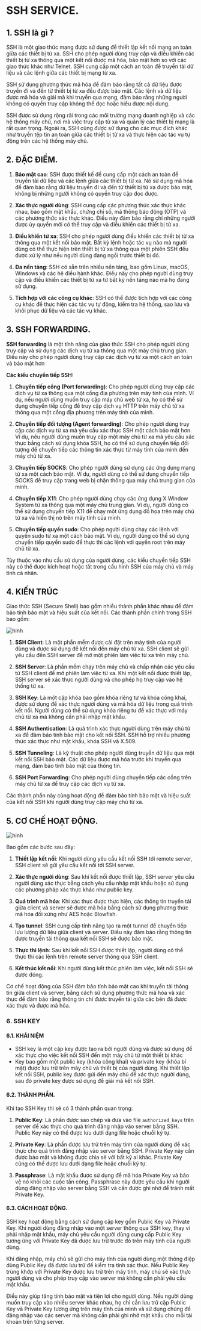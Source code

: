 # SSH SERVICE.

## 1. SSH là gì ?


SSH là một giao thức mạng được sử dụng để thiết lập kết nối mạng an toàn giữa các thiết bị từ xa. SSH cho phép người dùng truy cập và điều khiển các thiết bị từ xa thông qua một kết nối được mã hóa, bảo mật hơn so với các giao thức khác như Telnet. SSH cung cấp một cách an toàn để truyền tải dữ liệu và các lệnh giữa các thiết bị mạng từ xa.

SSH sử dụng phương thức mã hóa để đảm bảo rằng tất cả dữ liệu được truyền đi và đến từ thiết bị từ xa đều được bảo mật. Các lệnh và dữ liệu được mã hóa và giải mã khi truyền qua mạng, đảm bảo rằng những người không có quyền truy cập không thể đọc hoặc hiểu được nội dung.

SSH được sử dụng rộng rãi trong các môi trường mạng doanh nghiệp và các hệ thống máy chủ, nơi mà việc truy cập từ xa và quản lý các thiết bị mạng là rất quan trọng. Ngoài ra, SSH cũng được sử dụng cho các mục đích khác như truyền tệp tin an toàn giữa các thiết bị từ xa và thực hiện các tác vụ tự động trên các hệ thống máy chủ.


## 2. ĐẶC ĐIỂM.


1. **Bảo mật cao**: SSH được thiết kế để cung cấp một cách an toàn để truyền tải dữ liệu và các lệnh giữa các thiết bị từ xa. Nó sử dụng mã hóa để đảm bảo rằng dữ liệu truyền đi và đến từ thiết bị từ xa được bảo mật, không bị những người không có quyền truy cập đọc được.

2. **Xác thực người dùng**: SSH cung cấp các phương thức xác thực khác nhau, bao gồm mật khẩu, chứng chỉ số, mã thông báo động (OTP) và các phương thức xác thực khác. Điều này đảm bảo rằng chỉ những người được ủy quyền mới có thể truy cập và điều khiển các thiết bị từ xa.

3. **Điều khiển từ xa**: SSH cho phép người dùng điều khiển các thiết bị từ xa thông qua một kết nối bảo mật. Bất kỳ lệnh hoặc tác vụ nào mà người dùng có thể thực hiện trên thiết bị từ xa thông qua một phiên SSH đều được xử lý như nếu người dùng đang ngồi trước thiết bị đó.

4. **Đa nền tảng**: SSH có sẵn trên nhiều nền tảng, bao gồm Linux, macOS, Windows và các hệ điều hành khác. Điều này cho phép người dùng truy cập và điều khiển các thiết bị từ xa từ bất kỳ nền tảng nào mà họ đang sử dụng.

5. **Tích hợp với các công cụ khác**: SSH có thể được tích hợp với các công cụ khác để thực hiện các tác vụ tự động, kiểm tra hệ thống, sao lưu và khôi phục dữ liệu và các tác vụ khác.

## 3. SSH FORWARDING.

**SSH forwarding** là một tính năng của giao thức SSH cho phép người dùng truy cập và sử dụng các dịch vụ từ xa thông qua một máy chủ trung gian. Điều này cho phép người dùng truy cập các dịch vụ từ xa một cách an toàn và bảo mật hơn

**Các kiểu chuyển tiếp SSH:**

1. **Chuyển tiếp cổng (Port forwarding)**: Cho phép người dùng truy cập các dịch vụ từ xa thông qua một cổng địa phương trên máy tính của mình. Ví dụ, nếu người dùng muốn truy cập máy chủ web từ xa, họ có thể sử dụng chuyển tiếp cổng để truy cập dịch vụ HTTP trên máy chủ từ xa thông qua một cổng địa phương trên máy tính của mình.

2. **Chuyển tiếp đối tượng (Agent forwarding)**: Cho phép người dùng truy cập các dịch vụ từ xa mà yêu cầu xác thực SSH một cách bảo mật hơn. Ví dụ, nếu người dùng muốn truy cập một máy chủ từ xa mà yêu cầu xác thực bằng cách sử dụng khóa SSH, họ có thể sử dụng chuyển tiếp đối tượng để chuyển tiếp các thông tin xác thực từ máy tính của mình đến máy chủ từ xa.

3. **Chuyển tiếp SOCKS**: Cho phép người dùng sử dụng các ứng dụng mạng từ xa một cách bảo mật. Ví dụ, người dùng có thể sử dụng chuyển tiếp SOCKS để truy cập trang web bị chặn thông qua máy chủ trung gian của mình.

4. **Chuyển tiếp X11**: Cho phép người dùng chạy các ứng dụng X Window System từ xa thông qua một máy chủ trung gian. Ví dụ, người dùng có thể sử dụng chuyển tiếp X11 để chạy một ứng dụng đồ họa trên máy chủ từ xa và hiển thị nó trên máy tính của mình.

5. **Chuyển tiếp quyền sudo**: Cho phép người dùng chạy các lệnh với quyền sudo từ xa một cách bảo mật. Ví dụ, người dùng có thể sử dụng chuyển tiếp quyền sudo để thực thi các lệnh với quyền root trên máy chủ từ xa.

Tùy thuộc vào nhu cầu sử dụng của người dùng, các kiểu chuyển tiếp SSH này có thể được kích hoạt hoặc tắt trong cấu hình SSH của máy chủ và máy tính cá nhân.

## 4. KIẾN TRÚC

Giao thức SSH (Secure Shell) bao gồm nhiều thành phần khác nhau để đảm bảo tính bảo mật và hiệu suất của kết nối. Các thành phần chính trong SSH bao gồm:

![hinh ](../images/16.jpg)

1. **SSH Client**: Là một phần mềm được cài đặt trên máy tính của người dùng và được sử dụng để kết nối đến máy chủ từ xa. SSH client sẽ gửi yêu cầu đến SSH server để mở một phiên làm việc từ xa trên máy chủ.

2. **SSH Server**: Là phần mềm chạy trên máy chủ và chấp nhận các yêu cầu từ SSH client để mở phiên làm việc từ xa. Khi một kết nối được thiết lập, SSH server sẽ xác thực người dùng và cho phép họ truy cập vào hệ thống từ xa.

3. **SSH Key**: Là một cặp khóa bao gồm khóa riêng tư và khóa công khai, được sử dụng để xác thực người dùng và mã hóa dữ liệu trong quá trình kết nối. Người dùng có thể sử dụng khóa riêng tư để xác thực với máy chủ từ xa mà không cần phải nhập mật khẩu.

4. **SSH Authentication**: Là quá trình xác thực người dùng trên máy chủ từ xa để đảm bảo tính bảo mật cho kết nối SSH. SSH hỗ trợ nhiều phương thức xác thực như mật khẩu, khóa SSH và X.509.

5. **SSH Tunneling**: Là kỹ thuật cho phép người dùng truyền dữ liệu qua một kết nối SSH bảo mật. Các dữ liệu được mã hóa trước khi truyền qua mạng, đảm bảo tính bảo mật của thông tin.

6. **SSH Port Forwarding**: Cho phép người dùng chuyển tiếp các cổng trên máy chủ từ xa để truy cập các dịch vụ từ xa. 

Các thành phần này cùng hoạt động để đảm bảo tính bảo mật và hiệu suất của kết nối SSH khi người dùng truy cập máy chủ từ xa.

## 5. CƠ CHẾ HOẠT ĐỘNG.

![hinh ](../images/22.jpg)

Bao gồm các bước sau đây:

1. **Thiết lập kết nối**: Khi người dùng yêu cầu kết nối SSH tới remote server, SSH client sẽ gửi yêu cầu kết nối tới SSH server.

2. **Xác thực người dùng**: Sau khi kết nối được thiết lập, SSH server yêu cầu người dùng xác thực bằng cách yêu cầu nhập mật khẩu hoặc sử dụng các phương pháp xác thực khác như public key.

3. **Quá trình mã hóa**: Khi xác thực được thực hiện, các thông tin truyền tải giữa client và server sẽ được mã hóa bằng cách sử dụng phương thức mã hóa đối xứng như AES hoặc Blowfish.

4. **Tạo tunnel**: SSH cung cấp tính năng tạo ra một tunnel để chuyển tiếp lưu lượng dữ liệu giữa client và server. Điều này đảm bảo rằng thông tin được truyền tải thông qua kết nối SSH sẽ được bảo mật.

5. **Thực thi lệnh**: Sau khi kết nối SSH được thiết lập, người dùng có thể thực thi các lệnh trên remote server thông qua SSH client.

6. **Kết thúc kết nối**: Khi người dùng kết thúc phiên làm việc, kết nối SSH sẽ được đóng.

Cơ chế hoạt động của SSH đảm bảo tính bảo mật cao khi truyền tải thông tin giữa client và server, bằng cách sử dụng phương thức mã hóa và xác thực để đảm bảo rằng thông tin chỉ được truyền tải giữa các bên đã được xác thực và được mã hóa.


### 6. SSH KEY

#### 6.1. KHÁI NIỆM
- SSH key là một cặp key được tạo ra bởi người dùng và được sử dụng để xác thực cho việc kết nối SSH đến một máy chủ từ một thiết bị khác
- Key bao gồm một public key (khóa công khai) và private key (khóa bí mật) được lưu trữ trên máy chủ và thiết bị của người dùng. Khi thiết lập kết nối SSH, public key được gửi đến máy chủ để xác thực người dùng, sau đó private key được sử dụng để giải mã kết nối SSH. 
#### 6.2. THÀNH PHẦN.

Khi tạo SSH Key thì sẽ có 3 thành phần quan trọng:

1. **Public Key**: Là phần được sao chép và đưa vào file `authorized_keys` trên server để xác thực cho quá trình đăng nhập vào server bằng SSH. Public Key này có thể được lưu dưới dạng file hoặc chuỗi ký tự.

2. **Private Key**: Là phần được lưu trữ trên máy tính của người dùng để xác thực cho quá trình đăng nhập vào server bằng SSH. Private Key này cần được bảo mật và không được chia sẻ với bất kỳ ai khác. Private Key cũng có thể được lưu dưới dạng file hoặc chuỗi ký tự.

3. **Passphrase**: Là mật khẩu được sử dụng để mã hóa Private Key và bảo vệ nó khỏi các cuộc tấn công. Passphrase này được yêu cầu khi người dùng đăng nhập vào server bằng SSH và cần được ghi nhớ để tránh mất Private Key.


#### 6.3. CÁCH HOẠT ĐỘNG.

SSH key hoạt động bằng cách sử dụng cặp key gồm Public Key và Private Key. Khi người dùng đăng nhập vào một server thông qua SSH key, thay vì phải nhập mật khẩu, máy chủ yêu cầu người dùng cung cấp Public Key tương ứng với Private Key đã được lưu trữ trước đó trên máy tính của người dùng.

Khi đăng nhập, máy chủ sẽ gửi cho máy tính của người dùng một thông điệp dùng Public Key đã được lưu trữ để kiểm tra tính xác thực. Nếu Public Key trùng khớp với Private Key được lưu trữ trên máy tính, máy chủ sẽ xác thực người dùng và cho phép truy cập vào server mà không cần phải yêu cầu mật khẩu.

Điều này giúp tăng tính bảo mật và tiện lợi cho người dùng. Nếu người dùng muốn truy cập vào nhiều server khác nhau, họ chỉ cần lưu trữ cặp Public Key và Private Key tương ứng trên máy tính của mình và sử dụng chúng để đăng nhập vào các server mà không cần phải ghi nhớ mật khẩu cho mỗi tài khoản trên từng server.



